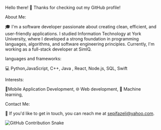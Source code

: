 

Hello there! 👋
Thanks for checking out my GitHub profile!

About Me:

🎓 I'm a software developer passionate about creating clean, efficient, and user-friendly applications. I studied Information Technology at York University, where I developed a strong foundation in programming languages, algorithms, and software engineering principles. Currently, I'm working as a full-stack developer at SimlQ.

languages and frameworks:

💻 Python,JavaScript, C++, Java , React, Node.js, SQL, Swift

Interests:

 📱Mobile Application Development, 🌐 Web development, 🤖 Machine learning, 

Contact Me:

📧 If you'd like to get in touch, you can reach me at sepifazeli@yahoo.com.

<picture>
  <source media="(prefers-color-scheme: dark)" srcset="dist/github-snake-dark.svg" />
  <source media="(prefers-color-scheme: light)" srcset="dist/github-snake.svg" />
  <img alt="GitHub Contribution Snake" src="dist/github-snake.svg" />
</picture>
